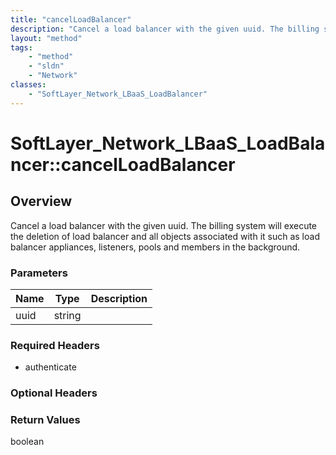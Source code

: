 ```yaml
---
title: "cancelLoadBalancer"
description: "Cancel a load balancer with the given uuid. The billing system will execute the deletion of load balancer and all object... "
layout: "method"
tags:
    - "method"
    - "sldn"
    - "Network"
classes:
    - "SoftLayer_Network_LBaaS_LoadBalancer"
---
```

# SoftLayer_Network_LBaaS_LoadBalancer::cancelLoadBalancer
## Overview 
Cancel a load balancer with the given uuid. The billing system will execute the deletion of load balancer and all objects associated with it such as load balancer appliances, listeners, pools and members in the background. 

### Parameters 
|Name | Type | Description |
| --- | --- | --- |
|uuid| string| |


### Required Headers
* authenticate

### Optional Headers

### Return Values
boolean

